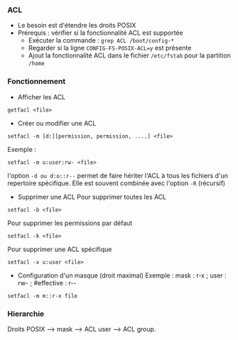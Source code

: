 ### ACL
- Le besoin est d'étendre les droits POSIX
- Prérequis : vérifier si la fonctionnalité ACL est supportée
  - Exécuter la commande : ``` grep ACL /boot/config-* ```
  - Regarder si la ligne ``` CONFIG-FS-POSIX-ACL=y ``` est présente
  - Ajout la fonctionnalité ACL dans le fichier ``` /etc/fstab ``` pour la partition ``` /home ```

### Fonctionnement
- Afficher les ACL
```
getfacl <file>
```
- Créer ou modifier une ACL
```
setfacl -m [d:][permission, permission, ....] <file>
```
Exemple : 
```
setfacl -m u:user:rw- <file>
```
l'option ``` -d ou d:o::r-- ``` permet de faire hériter l'ACL à tous les fichiers d'un repertoire spécifique. Elle est souvent combinée avec l'option ``` -R ``` (récursif)
- Supprimer une ACL
Pour supprimer toutes les ACL
```
setfacl -b <file>
```
Pour supprimer les permissions par défaut
```
setfacl -k <file> 
```
Pour supprimer une ACL spécifique
```
setfacl -x u:user <file>
```
- Configuration d'un masque (droit maximal)
Exemple : mask : r-x ; user : rw- ; #effective : r--
```
setfacl -m m::r-x file
```
### Hierarchie 
Droits POSIX --> mask --> ACL user --> ACL group.
